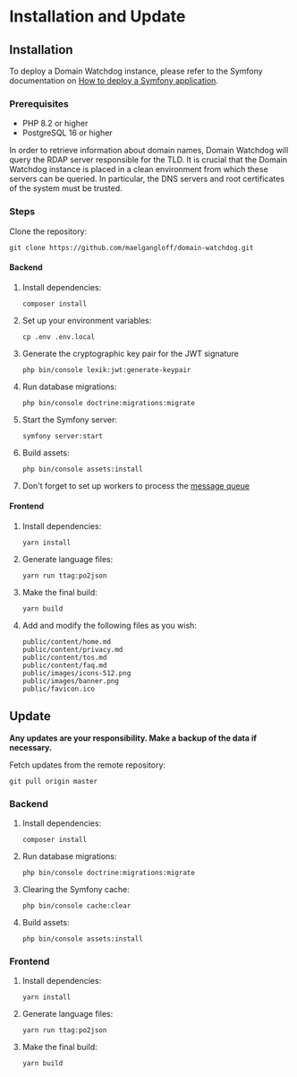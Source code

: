 # Installation and Update

## Installation

To deploy a Domain Watchdog instance, please refer to the Symfony documentation
on [How to deploy a Symfony application](https://symfony.com/doc/current/deployment.html).

### Prerequisites

- PHP 8.2 or higher
- PostgreSQL 16 or higher

In order to retrieve information about domain names, Domain Watchdog will query the RDAP server responsible for the TLD.
It is crucial that the Domain Watchdog instance is placed in a clean environment from which these servers can be
queried.
In particular, the DNS servers and root certificates of the system must be trusted.

### Steps

Clone the repository:

```shell
git clone https://github.com/maelgangloff/domain-watchdog.git
 ```

#### Backend

1. Install dependencies:
    ```shell
    composer install
    ```
2. Set up your environment variables:
    ```shell
    cp .env .env.local
    ```
3. Generate the cryptographic key pair for the JWT signature
    ```shell
    php bin/console lexik:jwt:generate-keypair
    ```
4. Run database migrations:
    ```shell
    php bin/console doctrine:migrations:migrate
    ```
5. Start the Symfony server:
    ```shell
    symfony server:start
    ```
6. Build assets:
   ```shell
   php bin/console assets:install
   ```
7. Don't forget to set up workers to process the [message queue](https://symfony.com/doc/current/messenger.html)

#### Frontend

1. Install dependencies:
    ```shell
    yarn install
    ```
2. Generate language files:
    ```shell
    yarn run ttag:po2json
    ```
3. Make the final build:
    ```shell
    yarn build
    ```
4. Add and modify the following files as you wish:
   ~~~
   public/content/home.md
   public/content/privacy.md
   public/content/tos.md
   public/content/faq.md
   public/images/icons-512.png
   public/images/banner.png
   public/favicon.ico
   ~~~

## Update

**Any updates are your responsibility. Make a backup of the data if necessary.**

Fetch updates from the remote repository:

```shell
git pull origin master
 ```

### Backend

1. Install dependencies:
    ```shell
    composer install
    ```
2. Run database migrations:
    ```shell
    php bin/console doctrine:migrations:migrate
    ```
3. Clearing the Symfony cache:
   ```shell
   php bin/console cache:clear
    ```
4. Build assets:
   ```shell
   php bin/console assets:install
   ```

### Frontend

1. Install dependencies:
    ```shell
    yarn install
    ```
2. Generate language files:
    ```shell
    yarn run ttag:po2json
    ```
3. Make the final build:
    ```shell
    yarn build
    ```

